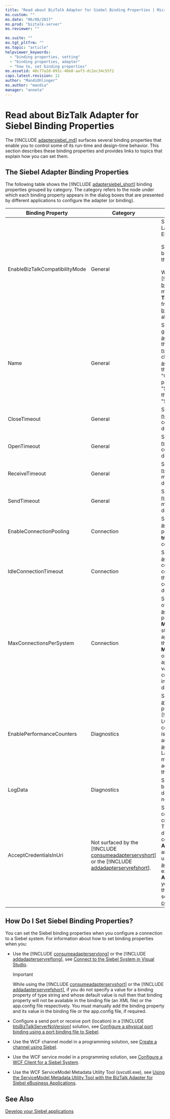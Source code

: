 ```yaml
---
title: "Read about BizTalk Adapter for Siebel Binding Properties | Microsoft Docs"
ms.custom: ""
ms.date: "06/08/2017"
ms.prod: "biztalk-server"
ms.reviewer: ""

ms.suite: ""
ms.tgt_pltfrm: ""
ms.topic: "article"
helpviewer_keywords: 
  - "binding properties, setting"
  - "binding properties, adapter"
  - "how to, set binding properties"
ms.assetid: 48c77a2d-091c-40e0-aaf3-dc2ec34c55f2
caps.latest.revision: 11
author: "MandiOhlinger"
ms.author: "mandia"
manager: "anneta"
---
```

# Read about BizTalk Adapter for Siebel Binding Properties
The [!INCLUDE [adaptersiebel_md](../../includes/adaptersiebel-md.md)] surfaces several binding properties that enable you to control some of its run-time and design-time behavior. This section describes these binding properties and provides links to topics that explain how you can set them.  

## The Siebel Adapter Binding Properties  
 The following table shows the [!INCLUDE [adaptersiebel_short](../../includes/adaptersiebel-short-md.md)] binding properties grouped by category. The category refers to the node under which each binding property appears in the dialog boxes that are presented by different applications to configure the adapter (or binding).  


|        Binding Property        |                                                                                            Category                                                                                             |                                                                                                                                                                                                                                                                                                                                                    Description                                                                                                                                                                                                                                                                                                                                                    |       .NET Type       |
|--------------------------------|-------------------------------------------------------------------------------------------------------------------------------------------------------------------------------------------------|-------------------------------------------------------------------------------------------------------------------------------------------------------------------------------------------------------------------------------------------------------------------------------------------------------------------------------------------------------------------------------------------------------------------------------------------------------------------------------------------------------------------------------------------------------------------------------------------------------------------------------------------------------------------------------------------------------------------|-----------------------|
| EnableBizTalkCompatibilityMode |                                                                                             General                                                                                             |                                                                    Specifies whether the BizTalk Layered Channel Binding Element should be loaded.<br /><br /> Set this to <strong>True</strong> to load the binding element. Otherwise, set this to <strong>False</strong>.<br /><br /> When using the adapters from [!INCLUDE [btsBizTalkServerNoVersion](../../includes/btsbiztalkservernoversion-md.md)], you must always set the property to <strong>True</strong>. When using the adapters from [!INCLUDE [btsVStudioNoVersion](../../includes/btsvstudionoversion-md.md)], you must always set the property to <strong>False</strong>.                                                                     | bool (System.Boolean) |
|              Name              |                                                                                             General                                                                                             |                                                                                  Specifies the name of the file generated by the [!INCLUDE [addadapterservreflong](../../includes/addadapterservreflong-md.md)] to hold the [!INCLUDE [nextref_btsWinCommFoundation](../../includes/nextref-btswincommfoundation-md.md)] client class. The [!INCLUDE [addadapterservrefshort](../../includes/addadapterservrefshort-md.md)] forms the file name by appending "Client" to the value of the <strong>Name</strong> property The default is "SiebelBinding"; for this value, the generated file will be named "SiebelBindingClient".                                                                                  |        string         |
|          CloseTimeout          |                                                                                             General                                                                                             |                                                                                                                                                                                                                                                                           Specifies the [!INCLUDE [nextref_btsWinCommFoundation](../../includes/nextref-btswincommfoundation-md.md)] connection close timeout. The default is 1 minute.                                                                                                                                                                                                                                                                           |    System.DateTime    |
|          OpenTimeout           |                                                                                             General                                                                                             |                                                                                                                                                                                                                                                                           Specifies the [!INCLUDE [nextref_btsWinCommFoundation](../../includes/nextref-btswincommfoundation-md.md)] connection open timeout. The default is 1 minute.                                                                                                                                                                                                                                                                            |    System.DateTime    |
|         ReceiveTimeout         |                                                                                             General                                                                                             |                                                                                                                                                                                                                                                                          Specifies the [!INCLUDE [nextref_btsWinCommFoundation](../../includes/nextref-btswincommfoundation-md.md)] message receive timeout. The default is 10 minutes.                                                                                                                                                                                                                                                                           |    System.DateTime    |
|          SendTimeout           |                                                                                             General                                                                                             |                                                                                                                                                                                                                                                                             Specifies the [!INCLUDE [nextref_btsWinCommFoundation](../../includes/nextref-btswincommfoundation-md.md)] message send timeout. The default is 1 minute.                                                                                                                                                                                                                                                                             |    System.DateTime    |
|    EnableConnectionPooling     |                                                                                           Connection                                                                                            |                                                                                                                                                                                                                                              Specifies whether the [!INCLUDE [adaptersiebel_short](../../includes/adaptersiebel-short-md.md)] connection pool is enabled. The default is <strong>true</strong>, which specifies that the connection pool is enabled.                                                                                                                                                                                                                                              | bool (System.Boolean) |
|     IdleConnectionTimeout      |                                                                                           Connection                                                                                            |                                                                                                                                                                                                                                   Specifies the [!INCLUDE [adaptersiebel_short](../../includes/adaptersiebel-short-md.md)] idle connection timeout. When a connection is idle for a period that exceeds this timeout, the connection will be disposed. The default is 1 minute.                                                                                                                                                                                                                                   |    System.DateTime    |
|    MaxConnectionsPerSystem     |                                                                                           Connection                                                                                            |                                                                                                         Specifies the maximum number of connections in the [!INCLUDE [adaptersiebel_short](../../includes/adaptersiebel-short-md.md)] connection pool. The default is 5. <strong>MaxConnectionsPerSystem</strong> is a static property within an application domain. This means that when you change <strong>MaxConnectionsPerSystem</strong> for one binding instance in an application domain, the new value applies to all objects created from all binding instances within that application domain.                                                                                                          |  int (System.Int32)   |
|   EnablePerformanceCounters    |                                                                                           Diagnostics                                                                                           |                                                                                            Specifies whether the [!INCLUDE [afproductnameshort](../../includes/afproductnameshort-md.md)] performance counters and the [!INCLUDE [adaptersiebel_short](../../includes/adaptersiebel-short-md.md)] LOB Latency performance counter are enabled. The default is <strong>true</strong>; performance counters are enabled. The [!INCLUDE [adaptersiebel_short](../../includes/adaptersiebel-short-md.md)] LOB Latency performance counter measures the total time the adapter spends in making calls to the Siebel system.                                                                                            | bool (System.Boolean) |
|            LogData             |                                                                                           Diagnostics                                                                                           |                                                                                                                                                                                                                                                                                            Specifies whether to capture business data in traces. The default is <strong>false</strong>; business data is not captured.                                                                                                                                                                                                                                                                                            | bool (System.Boolean) |
|     AcceptCredentialsInUri     | Not surfaced by the [!INCLUDE [consumeadapterservshort](../../includes/consumeadapterservshort-md.md)] or the [!INCLUDE [addadapterservrefshort](../../includes/addadapterservrefshort-md.md)]. | Specifies whether the Siebel connection URI can contain user credentials for the Siebel system. The default is <strong>false</strong>, which disables user credentials in the connection URI. If <strong>AcceptCredentialsInUri</strong> is <strong>false</strong> and the connection URI contains user credentials, the [!INCLUDE [adaptersiebel_short](../../includes/adaptersiebel-short-md.md)] throws an exception. You can set <strong>AcceptCredentialsInUri</strong> to <strong>true</strong> if you must specify credentials in the URI. For more information, see [Create the Siebel system connection URI](../../adapters-and-accelerators/adapter-siebel/create-the-siebel-system-connection-uri.md). | bool (System.Boolean) |

## How Do I Set Siebel Binding Properties?  
 You can set the Siebel binding properties when you configure a connection to a Siebel system. For information about how to set binding properties when you:  

- Use the [!INCLUDE [consumeadapterservlong](../../includes/consumeadapterservlong-md.md)] or the [!INCLUDE [addadapterservreflong](../../includes/addadapterservreflong-md.md)], see [Connect to the Siebel System in Visual Studio](../../adapters-and-accelerators/adapter-siebel/connect-to-the-siebel-system-in-visual-studio.md).  

  > [!IMPORTANT]
  >  While using the [!INCLUDE [consumeadapterservshort](../../includes/consumeadapterservshort-md.md)] or the [!INCLUDE [addadapterservrefshort](../../includes/addadapterservrefshort-md.md)], if you do not specify a value for a binding property of type string and whose default value is null then that binding property will not be available in the binding file (an XML file) or the app.config file respectively. You must manually add the binding property and its value in the binding file or the app.config file, if required.  

- Configure a send port or receive port (location) in a [!INCLUDE [btsBizTalkServerNoVersion](../../includes/btsbiztalkservernoversion-md.md)] solution, see [Configure a physical port binding using a port binding file to Siebel](../../adapters-and-accelerators/adapter-siebel/configure-a-physical-port-binding-using-a-port-binding-file-to-siebel.md).

- Use the WCF channel model in a programming solution, see [Create a channel using Siebel](../../adapters-and-accelerators/adapter-siebel/create-a-channel-using-siebel.md).  

- Use the WCF service model in a programming solution, see [Configure a WCF Client for a Siebel System](../../adapters-and-accelerators/adapter-siebel/configure-a-wcf-client-for-a-siebel-system.md).  

- Use the WCF ServiceModel Metadata Utility Tool (svcutil.exe), see [Using the ServiceModel Metadata Utility Tool with the BizTalk Adapter for Siebel eBusiness Applications](../../adapters-and-accelerators/adapter-siebel/use-the-servicemodel-metadata-utility-with-the-siebel-adapter.md).  

## See Also  
[Develop your Siebel applications](../../adapters-and-accelerators/adapter-siebel/develop-your-siebel-applications.md)